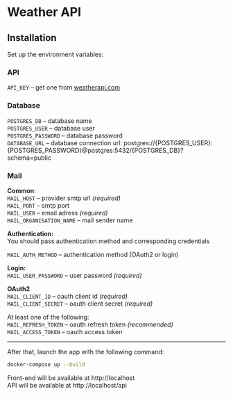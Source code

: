 # Weather API

## Installation
Set up the environment variables:

### API
`API_KEY` – get one from [weatherapi.com](https://www.weatherapi.com/)

### Database
`POSTGRES_DB` – database name <br>
`POSTGRES_USER` – database user <br>
`POSTGRES_PASSWORD` – database password <br>
`DATABASE_URL` – database connection url: postgres://{POSTGRES_USER}:{POSTGRES_PASSWORD}@postgres:5432/{POSTGRES_DB}?schema=public

### Mail
**Common**: <br>
`MAIL_HOST` – provider smtp url *(required)* <br>
`MAIL_PORT` – smtp port <br>
`MAIL_USER` – email adress *(required)* <br>
`MAIL_ORGANISATION_NAME` – mail sender name <br>

**Authentication:** <br>
You should pass authentication method and corresponding credentials

`MAIL_AUTH_METHOD` – authentication method (OAuth2 or login)

**Login:** <br>
`MAIL_USER_PASSWORD` – user password *(required)*

**OAuth2** <br>
`MAIL_CLIENT_ID` – oauth client id *(required)* <br>
`MAIL_CLIENT_SECRET` – oauth client secret *(required)*

At least one of the following: <br>
`MAIL_REFRESH_TOKEN` – oauth refresh token *(recommended)* <br>
`MAIL_ACCESS_TOKEN` – oauth access token

---

After that, launch the app with the following command:
```sh
docker-compose up --build
```

Front-end will be available at http://localhost <br>
API will be available at http://localhost/api
